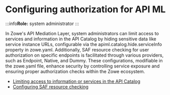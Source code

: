 # Configuring authorization for API ML

:::info**Role:** system administrator
:::

In Zowe's API Mediation Layer, system administrators can limit access to services and information in the API Catalog by hiding sensitive data like service instance URLs, configurable via the apiml.catalog.hide.serviceInfo property in zowe.yaml. Additionally, SAF resource checking for user authorization on specific endpoints is facilitated through various providers, such as Endpoint, Native, and Dummy. These configurations, modifiable in the zowe.yaml file, enhance security by controlling service exposure and ensuring proper authorization checks within the Zowe ecosystem.

- [Limiting access to information or services in the API Catalog](./configuration-limiting-access-to-info-or-services-in-api-catalog)
- [Configuring SAF resource checking](./configuration-saf-resource-checking)